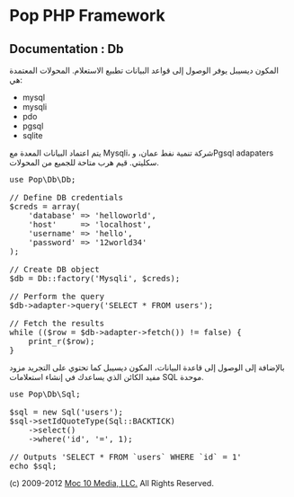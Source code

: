 Pop PHP Framework
=================

Documentation : Db
------------------

المكون ديسيبل يوفر الوصول إلى قواعد البيانات تطبيع الاستعلام. المحولات المعتمدة هي:


* mysql
* mysqli
* pdo
* pgsql
* sqlite

يتم اعتماد البيانات المعدة مع Mysqli، شركة تنمية نفط عمان، وPgsql adapaters سكليتي. قيم هرب متاحة للجميع من المحولات.


<pre>
use Pop\Db\Db;

// Define DB credentials
$creds = array(
    'database' => 'helloworld',
    'host'     => 'localhost',
    'username' => 'hello',
    'password' => '12world34'
);

// Create DB object
$db = Db::factory('Mysqli', $creds);

// Perform the query
$db->adapter->query('SELECT * FROM users');

// Fetch the results
while (($row = $db->adapter->fetch()) != false) {
    print_r($row);
}
</pre>

بالإضافة إلى الوصول إلى قاعدة البيانات، المكون ديسيبل كما تحتوي على التجريد مزود مفيد الكائن الذي يساعدك في إنشاء استعلامات SQL موحدة.


<pre>
use Pop\Db\Sql;

$sql = new Sql('users');
$sql->setIdQuoteType(Sql::BACKTICK)
    ->select()
    ->where('id', '=', 1);

// Outputs 'SELECT * FROM `users` WHERE `id` = 1'
echo $sql;
</pre>

(c) 2009-2012 [Moc 10 Media, LLC.](http://www.moc10media.com) All Rights Reserved.
